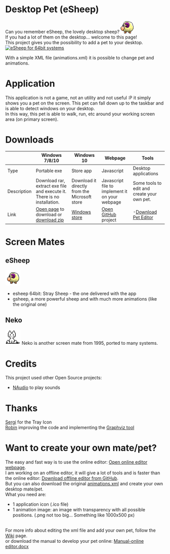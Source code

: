 # Desktop Pet (eSheep)

Can you remember eSheep, the lovely desktop sheep?
<img src='src/Images/esheep.png' /><br />
If you had a lot of them on the desktop... welcome to this page!<br />
This project gives you the possibility to add a pet to your desktop.<br />[![eSheep for 64bit systems](https://img.youtube.com/vi/xN90p16tKGE/0.jpg)](https://www.youtube.com/watch?v=xN90p16tKGE) 

With a simple XML file (animations.xml) it is possible to change pet and animations.

# Application
This application is not a game, not an utility and not useful :P it simply shows you
a pet on the screen. This pet can fall down up to the taskbar and is able to detect 
windows on your desktop.<br />
In this way, this pet is able to walk, run, etc around your working screen area (on primary screen).

# Downloads

|        | Windows 7/8/10 | Windows 10 | Webpage | Tools |
|--------|----------------|------------|---------|-------|
| Type |  Portable exe | Store app | Javascript | Desktop applications |
| Description | Download rar, extract exe file and execute it. There is no installation. | Download it directly from the Microsoft store | Javascript file to implement it on your webpage | Some tools to edit and create your own pet.
| Link | <a href='https://github.com/Adrianotiger/desktopPet/releases/tag/Portable'>Open page</a> to download or <a href='https://github.com/Adrianotiger/desktopPet/releases/download/Portable/eSheep_1.2.0.rar'>download zip</a> | <a href='https://www.microsoft.com/store/apps/9MX2V0TQT6RM'>Windows store</a> | <a href='https://github.com/Adrianotiger/web-esheep'>Open GitHub</a> project | -<a href='https://github.com/Adrianotiger/desktopPet/releases/tag/editor0.2'>Download Pet Editor</a> |

# Screen Mates
## eSheep
[![eSheeps](Pets/esheep64/icon.png)](Pets/) 
- esheep 64bit: Stray Sheep - the one delivered with the app 
- gsheep, a more powerful sheep and with much more animations (like the original one)
## Neko
[![Neko](Pets/neko/icon.png)](Pets/) 
Neko is another screen mate from 1995, ported to many systems.

# Credits
This project used other Open Source projects:
<ul>
<li><a href='https://github.com/naudio/NAudio'>NAudio</a> to play sounds
</ul>

# Thanks
<a href='https://github.com/Grunwaldt'>Sergi</a> for the Tray Icon<br>
<a href='https://github.com/rluiten'>Robin</a> improving the code and implementing the <a href='https://github.com/Adrianotiger/desktopPet/issues/6'>Graphviz tool</a>

# Want to create your own mate/pet?
The easy and fast way is to use the online editor: <a href='http://esheep.petrucci.ch/?pagina=editor'>Open online editor webpage</a>.<br>
I am working on an offline editor, it will give a lot of tools and is faster than the online editor: <a href='https://github.com/Adrianotiger/desktopPet/releases/tag/editor0.2'>Download offline editor from GitHub</a>.<br>
But you can also download the original <a href='Resources/animations.xml'>animations.xml</a> and create your own desktop mate/pet.<br />
What you need are:
<ul>
<li>1 application icon (.ico file)
<li>1 animation image: an image with transparency with all possible positions. (.png not too big... Something like 1000x500 px)
</ul><br />
For more info about editing the xml file and add your own pet, follow the <a href='../../wiki/'>Wiki</a> page.<br /> or download the manual to develop your pet online: <a href='https://github.com/Adrianotiger/desktopPet/raw/master/Manual/Manual%20-%20online%20editor.docx'>Manual-online editor.docx</a>
